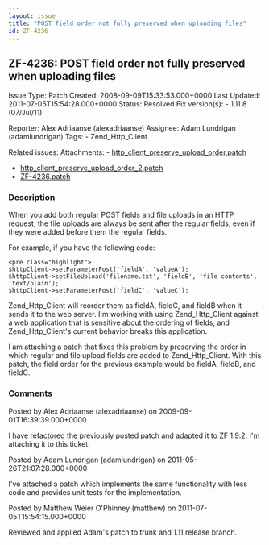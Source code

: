 ```yaml
---
layout: issue
title: "POST field order not fully preserved when uploading files"
id: ZF-4236
---
```


ZF-4236: POST field order not fully preserved when uploading files
------------------------------------------------------------------

 Issue Type: Patch Created: 2008-09-09T15:33:53.000+0000 Last Updated: 2011-07-05T15:54:28.000+0000 Status: Resolved Fix version(s): - 1.11.8 (07/Jul/11)
 
 Reporter:  Alex Adriaanse (alexadriaanse)  Assignee:  Adam Lundrigan (adamlundrigan)  Tags: - Zend\_Http\_Client
 
 Related issues: 
 Attachments: - [http\_client\_preserve\_upload\_order.patch](/issues/secure/attachment/11527/http_client_preserve_upload_order.patch)
- [http\_client\_preserve\_upload\_order\_2.patch](/issues/secure/attachment/12180/http_client_preserve_upload_order_2.patch)
- [ZF-4236.patch](/issues/secure/attachment/14326/ZF-4236.patch)
 
### Description

When you add both regular POST fields and file uploads in an HTTP request, the file uploads are always be sent after the regular fields, even if they were added before them the regular fields.

For example, if you have the following code:

 
    <pre class="highlight">
    $httpClient->setParameterPost('fieldA', 'valueA');
    $httpClient->setFileUpload('filename.txt', 'fieldB', 'file contents', 'text/plain');
    $httpClient->setParameterPost('fieldC', 'valueC');


Zend\_Http\_Client will reorder them as fieldA, fieldC, and fieldB when it sends it to the web server. I'm working with using Zend\_Http\_Client against a web application that is sensitive about the ordering of fields, and Zend\_Http\_Client's current behavior breaks this application.

I am attaching a patch that fixes this problem by preserving the order in which regular and file upload fields are added to Zend\_Http\_Client. With this patch, the field order for the previous example would be fieldA, fieldB, and fieldC.

 

 

### Comments

Posted by Alex Adriaanse (alexadriaanse) on 2009-09-01T16:39:39.000+0000

I have refactored the previously posted patch and adapted it to ZF 1.9.2. I'm attaching it to this ticket.

 

 

Posted by Adam Lundrigan (adamlundrigan) on 2011-05-26T21:07:28.000+0000

I've attached a patch which implements the same functionality with less code and provides unit tests for the implementation.

 

 

Posted by Matthew Weier O'Phinney (matthew) on 2011-07-05T15:54:15.000+0000

Reviewed and applied Adam's patch to trunk and 1.11 release branch.

 

 